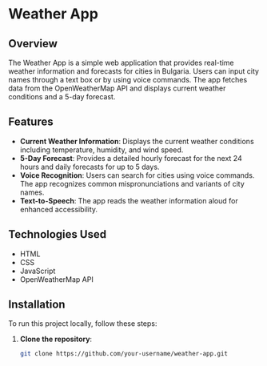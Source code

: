 # Weather App

## Overview
The Weather App is a simple web application that provides real-time weather information and forecasts for cities in Bulgaria. Users can input city names through a text box or by using voice commands. The app fetches data from the OpenWeatherMap API and displays current weather conditions and a 5-day forecast.

## Features
- **Current Weather Information**: Displays the current weather conditions including temperature, humidity, and wind speed.
- **5-Day Forecast**: Provides a detailed hourly forecast for the next 24 hours and daily forecasts for up to 5 days.
- **Voice Recognition**: Users can search for cities using voice commands. The app recognizes common mispronunciations and variants of city names.
- **Text-to-Speech**: The app reads the weather information aloud for enhanced accessibility.

## Technologies Used
- HTML
- CSS
- JavaScript
- OpenWeatherMap API

## Installation
To run this project locally, follow these steps:

1. **Clone the repository**:
   ```bash
   git clone https://github.com/your-username/weather-app.git
